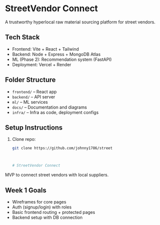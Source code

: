 # StreetVendor Connect

A trustworthy hyperlocal raw material sourcing platform for street vendors.

## Tech Stack
- Frontend: Vite + React + Tailwind
- Backend: Node + Express + MongoDB Atlas
- ML (Phase 2): Recommendation system (FastAPI)
- Deployment: Vercel + Render

## Folder Structure
- `frontend/` – React app
- `backend/` – API server
- `ml/` – ML services
- `docs/` – Documentation and diagrams
- `infra/` – Infra as code, deployment configs

## Setup Instructions
1. Clone repo:  
   ```bash
   git clone https://github.com/johnny1786/street



   # StreetVendor Connect

MVP to connect street vendors with local suppliers.

## Week 1 Goals
- Wireframes for core pages
- Auth (signup/login) with roles
- Basic frontend routing + protected pages
- Backend setup with DB connection
